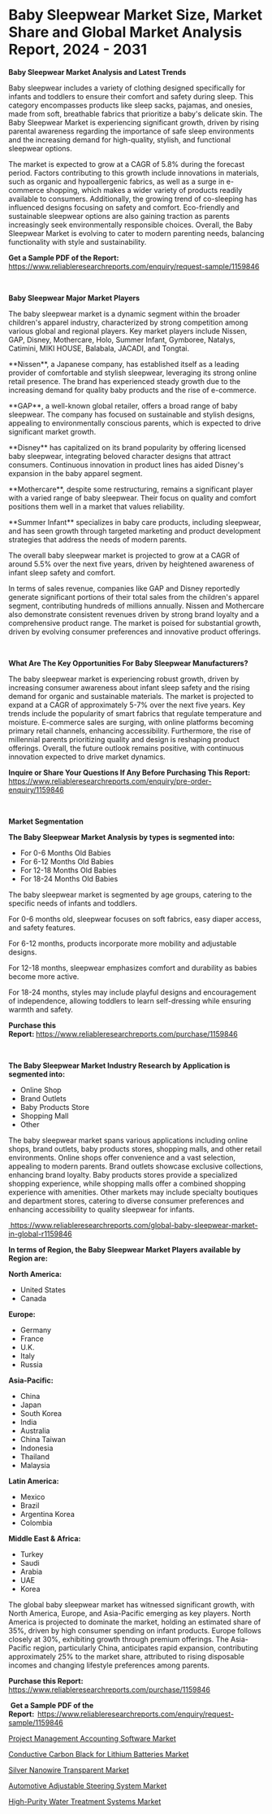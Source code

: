 <p><h1>Baby Sleepwear Market Size, Market Share and Global Market Analysis Report, 2024 - 2031</h1></p><p><strong>Baby Sleepwear Market Analysis and Latest Trends</strong></p>
<p><p>Baby sleepwear includes a variety of clothing designed specifically for infants and toddlers to ensure their comfort and safety during sleep. This category encompasses products like sleep sacks, pajamas, and onesies, made from soft, breathable fabrics that prioritize a baby's delicate skin. The Baby Sleepwear Market is experiencing significant growth, driven by rising parental awareness regarding the importance of safe sleep environments and the increasing demand for high-quality, stylish, and functional sleepwear options. </p><p>The market is expected to grow at a CAGR of 5.8% during the forecast period. Factors contributing to this growth include innovations in materials, such as organic and hypoallergenic fabrics, as well as a surge in e-commerce shopping, which makes a wider variety of products readily available to consumers. Additionally, the growing trend of co-sleeping has influenced designs focusing on safety and comfort. Eco-friendly and sustainable sleepwear options are also gaining traction as parents increasingly seek environmentally responsible choices. Overall, the Baby Sleepwear Market is evolving to cater to modern parenting needs, balancing functionality with style and sustainability.</p></p>
<p><strong>Get a Sample PDF of the Report:&nbsp;</strong> <a href="https://www.reliableresearchreports.com/enquiry/request-sample/1159846?utm_campaign=8&utm_medium=2&utm_source=Github&utm_content=ia&utm_term=05122024&utm_id=baby-sleepwear">https://www.reliableresearchreports.com/enquiry/request-sample/1159846</a></p>
<p>&nbsp;</p>
<p><strong>Baby Sleepwear Major Market Players</strong></p>
<p><p>The baby sleepwear market is a dynamic segment within the broader children's apparel industry, characterized by strong competition among various global and regional players. Key market players include Nissen, GAP, Disney, Mothercare, Holo, Summer Infant, Gymboree, Natalys, Catimini, MIKI HOUSE, Balabala, JACADI, and Tongtai. </p><p>**Nissen**, a Japanese company, has established itself as a leading provider of comfortable and stylish sleepwear, leveraging its strong online retail presence. The brand has experienced steady growth due to the increasing demand for quality baby products and the rise of e-commerce.</p><p>**GAP**, a well-known global retailer, offers a broad range of baby sleepwear. The company has focused on sustainable and stylish designs, appealing to environmentally conscious parents, which is expected to drive significant market growth. </p><p>**Disney** has capitalized on its brand popularity by offering licensed baby sleepwear, integrating beloved character designs that attract consumers. Continuous innovation in product lines has aided Disney's expansion in the baby apparel segment.</p><p>**Mothercare**, despite some restructuring, remains a significant player with a varied range of baby sleepwear. Their focus on quality and comfort positions them well in a market that values reliability.</p><p>**Summer Infant** specializes in baby care products, including sleepwear, and has seen growth through targeted marketing and product development strategies that address the needs of modern parents. </p><p>The overall baby sleepwear market is projected to grow at a CAGR of around 5.5% over the next five years, driven by heightened awareness of infant sleep safety and comfort. </p><p>In terms of sales revenue, companies like GAP and Disney reportedly generate significant portions of their total sales from the children's apparel segment, contributing hundreds of millions annually. Nissen and Mothercare also demonstrate consistent revenues driven by strong brand loyalty and a comprehensive product range. The market is poised for substantial growth, driven by evolving consumer preferences and innovative product offerings.</p></p>
<p>&nbsp;</p>
<p><strong>What Are The Key Opportunities For Baby Sleepwear Manufacturers?</strong></p>
<p><p>The baby sleepwear market is experiencing robust growth, driven by increasing consumer awareness about infant sleep safety and the rising demand for organic and sustainable materials. The market is projected to expand at a CAGR of approximately 5-7% over the next five years. Key trends include the popularity of smart fabrics that regulate temperature and moisture. E-commerce sales are surging, with online platforms becoming primary retail channels, enhancing accessibility. Furthermore, the rise of millennial parents prioritizing quality and design is reshaping product offerings. Overall, the future outlook remains positive, with continuous innovation expected to drive market dynamics.</p></p>
<p><strong>Inquire or Share Your Questions If Any Before Purchasing This Report:</strong> <a href="https://www.reliableresearchreports.com/enquiry/pre-order-enquiry/1159846?utm_campaign=8&utm_medium=2&utm_source=Github&utm_content=ia&utm_term=05122024&utm_id=baby-sleepwear">https://www.reliableresearchreports.com/enquiry/pre-order-enquiry/1159846</a></p>
<p>&nbsp;</p>
<p><strong>Market Segmentation</strong></p>
<p><strong>The Baby Sleepwear Market Analysis by types is segmented into:</strong></p>
<p><ul><li>For 0-6 Months Old Babies</li><li>For 6-12 Months Old Babies</li><li>For 12-18 Months Old Babies</li><li>For 18-24 Months Old Babies</li></ul></p>
<p><p>The baby sleepwear market is segmented by age groups, catering to the specific needs of infants and toddlers. </p><p>For 0-6 months old, sleepwear focuses on soft fabrics, easy diaper access, and safety features. </p><p>For 6-12 months, products incorporate more mobility and adjustable designs. </p><p>For 12-18 months, sleepwear emphasizes comfort and durability as babies become more active. </p><p>For 18-24 months, styles may include playful designs and encouragement of independence, allowing toddlers to learn self-dressing while ensuring warmth and safety.</p></p>
<p><strong>Purchase this Report:&nbsp;</strong><a href="https://www.reliableresearchreports.com/purchase/1159846?utm_campaign=8&utm_medium=2&utm_source=Github&utm_content=ia&utm_term=05122024&utm_id=baby-sleepwear">https://www.reliableresearchreports.com/purchase/1159846</a></p>
<p>&nbsp;</p>
<p><strong>The Baby Sleepwear Market Industry Research by Application is segmented into:</strong></p>
<p><ul><li>Online Shop</li><li>Brand Outlets</li><li>Baby Products Store</li><li>Shopping Mall</li><li>Other</li></ul></p>
<p><p>The baby sleepwear market spans various applications including online shops, brand outlets, baby products stores, shopping malls, and other retail environments. Online shops offer convenience and a vast selection, appealing to modern parents. Brand outlets showcase exclusive collections, enhancing brand loyalty. Baby products stores provide a specialized shopping experience, while shopping malls offer a combined shopping experience with amenities. Other markets may include specialty boutiques and department stores, catering to diverse consumer preferences and enhancing accessibility to quality sleepwear for infants.</p></p>
<p><a href="https://www.reliableresearchreports.com/global-baby-sleepwear-market-in-global-r1159846?utm_campaign=8&utm_medium=2&utm_source=Github&utm_content=ia&utm_term=05122024&utm_id=baby-sleepwear">&nbsp;https://www.reliableresearchreports.com/global-baby-sleepwear-market-in-global-r1159846</a></p>
<p><strong>In terms of Region, the Baby Sleepwear Market Players available by Region are:</strong></p>
<p>
    <p> <strong> North America: </strong>
        <ul>
            <li>United States</li>
            <li>Canada</li>
        </ul>
        </p> 
    <p> <strong> Europe: </strong>
        <ul>
            <li>Germany</li>
            <li>France</li>
            <li>U.K.</li>
            <li>Italy</li>
            <li>Russia</li>
        </ul>
        </p> 
    <p> <strong> Asia-Pacific: </strong>
        <ul>
            <li>China</li>
            <li>Japan</li>
            <li>South Korea</li>
            <li>India</li>
            <li>Australia</li>
            <li>China Taiwan</li>
            <li>Indonesia</li>
            <li>Thailand</li>
            <li>Malaysia</li>
        </ul>
        </p> 
    <p> <strong> Latin America: </strong>
        <ul>
            <li>Mexico</li>
            <li>Brazil</li>
            <li>Argentina Korea</li>
            <li>Colombia</li>
        </ul>
        </p> 
    <p> <strong> Middle East & Africa: </strong>
        <ul>
            <li>Turkey</li>
            <li>Saudi</li>
            <li>Arabia</li>
            <li>UAE</li>
            <li>Korea</li>
        </ul>
    </p>
    </p>
<p><p>The global baby sleepwear market has witnessed significant growth, with North America, Europe, and Asia-Pacific emerging as key players. North America is projected to dominate the market, holding an estimated share of 35%, driven by high consumer spending on infant products. Europe follows closely at 30%, exhibiting growth through premium offerings. The Asia-Pacific region, particularly China, anticipates rapid expansion, contributing approximately 25% to the market share, attributed to rising disposable incomes and changing lifestyle preferences among parents.</p></p>
<p><strong>Purchase this Report: </strong><a href="https://www.reliableresearchreports.com/purchase/1159846?utm_campaign=8&utm_medium=2&utm_source=Github&utm_content=ia&utm_term=05122024&utm_id=baby-sleepwear">https://www.reliableresearchreports.com/purchase/1159846</a></p>
<p>&nbsp;<strong>Get a Sample PDF of the Report:&nbsp;&nbsp;</strong><a href="https://www.reliableresearchreports.com/enquiry/request-sample/1159846?utm_campaign=8&utm_medium=2&utm_source=Github&utm_content=ia&utm_term=05122024&utm_id=baby-sleepwear">https://www.reliableresearchreports.com/enquiry/request-sample/1159846</a></p>
<p><strong></strong></p>
<p><p><a href="https://www.linkedin.com/pulse/size-estimationof-project-management-accounting-software-t323c?utm_campaign=8&utm_medium=2&utm_source=Github&utm_content=ia&utm_term=05122024&utm_id=baby-sleepwear">Project Management Accounting Software Market</a></p><p><a href="https://issuu.com/reportprime-2/docs/conductive-carbon-black-for-lithium-batteries-mark?utm_campaign=8&utm_medium=2&utm_source=Github&utm_content=ia&utm_term=05122024&utm_id=baby-sleepwear">Conductive Carbon Black for Lithium Batteries Market</a></p><p><a href="https://github.com/AfsanaMia652/Market-Research-Report-List-1/blob/main/silver-nanowire-transparent-market.md?utm_campaign=8&utm_medium=2&utm_source=Github&utm_content=ia&utm_term=05122024&utm_id=baby-sleepwear">Silver Nanowire Transparent Market</a></p><p><a href="https://www.linkedin.com/pulse/acomprehensive-analysis-automotive-adjustable-steering-system-foonc?utm_campaign=8&utm_medium=2&utm_source=Github&utm_content=ia&utm_term=05122024&utm_id=baby-sleepwear">Automotive Adjustable Steering System Market</a></p><p><a href="https://github.com/PeterParrish5/Market-Research-Report-List-7/blob/main/high-purity-water-treatment-systems-market.md?utm_campaign=8&utm_medium=2&utm_source=Github&utm_content=ia&utm_term=05122024&utm_id=baby-sleepwear">High-Purity Water Treatment Systems Market</a></p></p>